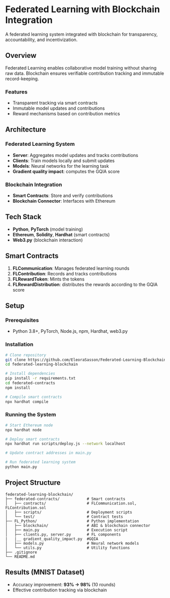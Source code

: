 # Federated Learning with Blockchain Integration

A federated learning system integrated with blockchain for transparency, accountability, and incentivization.

## Overview
Federated Learning enables collaborative model training without sharing raw data. Blockchain ensures verifiable contribution tracking and immutable record-keeping.

### Features
- Transparent tracking via smart contracts
- Immutable model updates and contributions
- Reward mechanisms based on contribution metrics

## Architecture

### Federated Learning System
- **Server**: Aggregates model updates and tracks contributions
- **Clients**: Train models locally and submit updates
- **Models**: Neural networks for the learning task
- **Gradient quality impact**: computes the GQIA score

### Blockchain Integration
- **Smart Contracts**: Store and verify contributions
- **Blockchain Connector**: Interfaces with Ethereum

## Tech Stack
- **Python**, **PyTorch** (model training)
- **Ethereum**, **Solidity**, **Hardhat** (smart contracts)
- **Web3.py** (blockchain interaction)

## Smart Contracts
1. **FLCommunication**: Manages federated learning rounds
2. **FLContribution**: Records and tracks contributions
3. **FLRewardToken**: Mints the tokens
4. **FLRewardDistribution**: distributes the rewards according to the GQIA score


## Setup

### Prerequisites
- Python 3.8+, PyTorch, Node.js, npm, Hardhat, web3.py

### Installation
```bash
# Clone repository
git clone https://github.com/EleoraSasson/Federated-Learning-Blockchain.git
cd federated-learning-blockchain

# Install dependencies
pip install -r requirements.txt
cd federated-contracts
npm install

# Compile smart contracts
npx hardhat compile
```

### Running the System
```bash
# Start Ethereum node
npx hardhat node

# Deploy smart contracts
npx hardhat run scripts/deploy.js --network localhost

# Update contract addresses in main.py

# Run federated learning system
python main.py
```

## Project Structure
```
federated-learning-blockchain/
├── federated-contracts/            # Smart contracts
│   ├── contracts/                  # FLCommunication.sol, FLContribution.sol
│   ├── scripts/                    # Deployment scripts
│   └── test/                       # Contract tests
├── FL_Python/                      # Python implementation
│   ├── blockchain/                 # ABI & blockchain connector
│   ├── main.py                     # Execution script
│   ├── clients.py, server.py       # FL components
|   |__ gradient_quality_impact.py  #GQIA
│   ├── models.py                   # Neural network models
│   └── utils.py                    # Utility functions
├── .gitignore
└── README.md
```



## Results (MNIST Dataset)
- Accuracy improvement: **93% → 98%** (10 rounds)
- Effective contribution tracking via blockchain


